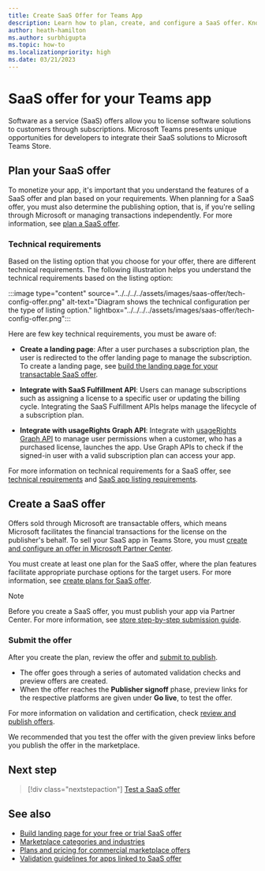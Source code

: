 ```yaml
---
title: Create SaaS Offer for Teams App
description: Learn how to plan, create, and configure a SaaS offer. Know the basic information on technical configuration, landing page, offer plan, and API integrations.
author: heath-hamilton
ms.author: surbhigupta
ms.topic: how-to
ms.localizationpriority: high
ms.date: 03/21/2023
---
```


# SaaS offer for your Teams app

Software as a service (SaaS) offers allow you to license software solutions to customers through subscriptions. Microsoft Teams presents unique opportunities for developers to integrate their SaaS solutions to Microsoft Teams Store.

## Plan your SaaS offer

To monetize your app, it's important that you understand the features of a SaaS offer and plan based on your requirements. When planning for a SaaS offer, you must also determine the publishing option, that is, if you're selling through Microsoft or managing transactions independently. For more information, see [plan a SaaS offer](/partner-center/marketplace/plan-saas-offer).

### Technical requirements 

Based on the listing option that you choose for your offer, there are different technical requirements. The following illustration helps you understand the technical requirements based on the listing option:

:::image type="content" source="../../../../assets/images/saas-offer/tech-config-offer.png" alt-text="Diagram shows the technical configuration per the type of listing option." lightbox="../../../../assets/images/saas-offer/tech-config-offer.png":::

Here are few key technical requirements, you must be aware of:

* **Create a landing page**: After a user purchases a subscription plan, the user is redirected to the offer landing page to manage the subscription. To create a landing page, see [build the landing page for your transactable SaaS offer](/partner-center/marketplace/azure-ad-transactable-saas-landing-page).

* **Integrate with SaaS Fulfillment API**: Users can manage subscriptions such as assigning a license to a specific user or updating the billing cycle. Integrating the SaaS Fulfillment APIs helps manage the lifecycle of a subscription plan.

* **Integrate with usageRights Graph API**: Integrate with [usageRights Graph API](/partner-center/marketplace/isv-app-license-saas) to manage user permissions when a customer, who has a purchased license, launches the app. Use Graph APIs to check if the signed-in user with a valid subscription plan can access your app.

For more information on technical requirements for a SaaS offer, see [technical requirements](/partner-center/marketplace-offers/plan-saas-offer) and [SaaS app listing requirements](/partner-center/marketplace/marketplace-criteria-content-validation).

## Create a SaaS offer

Offers sold through Microsoft are transactable offers, which means Microsoft facilitates the financial transactions for the license on the publisher's behalf. To sell your SaaS app in Teams Store, you must [create and configure an offer in Microsoft Partner Center](/partner-center/marketplace-offers/create-new-saas-offer).

You must create at least one plan for the SaaS offer, where the plan features facilitate appropriate purchase options for the target users. For more information, see [create plans for SaaS offer](/partner-center/marketplace/create-new-saas-offer-plans).

> [!NOTE]
> Before you create a SaaS offer, you must publish your app via Partner Center. For more information, see [store step-by-step submission guide](/partner-center/marketplace/add-in-submission-guide?toc=%2Fmicrosoftteams%2Fplatform%2Ftoc.json&bc=%2Fmicrosoftteams%2Fplatform%2Fbreadcrumb%2Ftoc.json).

### Submit the offer

After you create the plan, review the offer and [submit to publish](/partner-center/marketplace-offers/test-publish-saas-offer). 

* The offer goes through a series of automated validation checks and preview offers are created.
* When the offer reaches the **Publisher signoff** phase, preview links for the respective platforms are given under **Go live**, to test the offer.

For more information on validation and certification, check [review and publish offers](/partner-center/marketplace/review-publish-offer).

We recommended that you test the offer with the given preview links before you publish the offer in the marketplace.

## Next step

> [!div class="nextstepaction"]
> [Test a SaaS offer](Test-preview-for-monetized-apps.md)

## See also

* [Build landing page for your free or trial SaaS offer](/partner-center/marketplace/azure-ad-free-or-trial-landing-page)
* [Marketplace categories and industries](/partner-center/marketplace/marketplace-categories-industries)
* [Plans and pricing for commercial marketplace offers](/partner-center/marketplace/plans-pricing)
* [Validation guidelines for apps linked to SaaS offer](teams-store-validation-guidelines.md#apps-linked-to-saas-offer)
